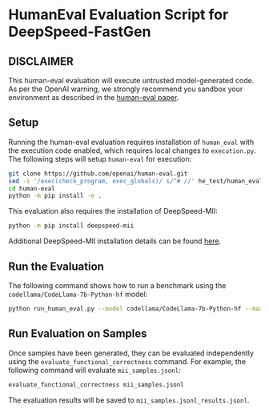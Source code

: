 # HumanEval Evaluation Script for DeepSpeed-FastGen

## DISCLAIMER

This human-eval evaluation will execute untrusted model-generated code. As per the OpenAI warning, we
strongly recommend you sandbox your environment as described in the [human-eval paper](https://arxiv.org/pdf/2107.03374.pdf).

## Setup

Running the human-eval evaluation requires installation of `human_eval` with the execution code enabled,
which requires local changes to `execution.py`. The following steps will setup `human-eval` for execution:

```bash
git clone https://github.com/openai/human-eval.git
sed -i '/exec(check_program, exec_globals)/ s/^# //' he_test/human_eval/execution.py
cd human-eval
python -m pip install -e .
```

This evaluation also requires the installation of DeepSpeed-MII:

```bash
python -m pip install deepspeed-mii
```

Additional DeepSpeed-MII installation details can be found [here](https://github.com/microsoft/DeepSpeed-MII#installation).

## Run the Evaluation

The following command shows how to run a benchmark using the `codellama/CodeLlama-7b-Python-hf` model:

```bash
python run_human_eval.py --model codellama/CodeLlama-7b-Python-hf --max-tokens 512 --num-samples-per-task 20
```

## Run Evaluation on Samples

Once samples have been generated, they can be evaluated independently using the `evaluate_functional_correctness` command.
For example, the following command will evaluate `mii_samples.jsonl`:

```bash
evaluate_functional_correctness mii_samples.jsonl
```

The evaluation results will be saved to `mii_samples.jsonl_results.jsonl`.
